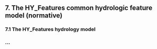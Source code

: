 ## 7. The HY_Features common hydrologic feature model (normative)

### 7.1 The HY_Features hydrology model

### ...